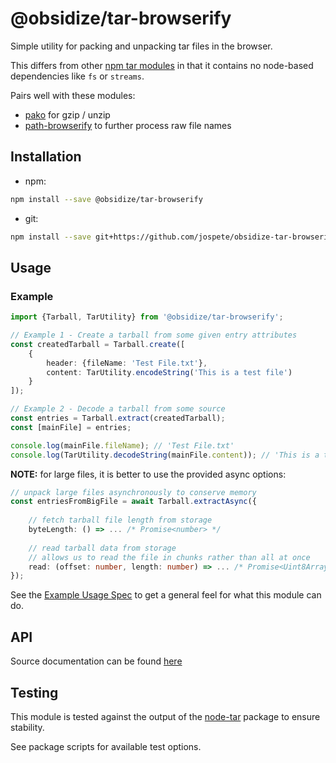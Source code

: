 # @obsidize/tar-browserify

Simple utility for packing and unpacking tar files in the browser.

This differs from other [npm tar modules](https://www.npmjs.com/search?q=tar) in that it contains no node-based dependencies like ```fs``` or ```streams```.

Pairs well with these modules:
- [pako](https://www.npmjs.com/package/pako) for gzip / unzip
- [path-browserify](https://www.npmjs.com/package/path-browserify) to further process raw file names

## Installation

- npm:

```bash
npm install --save @obsidize/tar-browserify
```

- git:

```bash
npm install --save git+https://github.com/jospete/obsidize-tar-browserify.git
```

## Usage

### Example

```typescript
import {Tarball, TarUtility} from '@obsidize/tar-browserify';

// Example 1 - Create a tarball from some given entry attributes
const createdTarball = Tarball.create([
	{
		header: {fileName: 'Test File.txt'},
		content: TarUtility.encodeString('This is a test file')
	}
]);

// Example 2 - Decode a tarball from some source
const entries = Tarball.extract(createdTarball);
const [mainFile] = entries;

console.log(mainFile.fileName); // 'Test File.txt'
console.log(TarUtility.decodeString(mainFile.content)); // 'This is a test file'
```

**NOTE:** for large files, it is better to use the provided async options:

```typescript
// unpack large files asynchronously to conserve memory
const entriesFromBigFile = await Tarball.extractAsync({
	
	// fetch tarball file length from storage
	byteLength: () => ... /* Promise<number> */
	
	// read tarball data from storage
	// allows us to read the file in chunks rather than all at once
	read: (offset: number, length: number) => ... /* Promise<Uint8Array> */
});
```

See the [Example Usage Spec](https://github.com/jospete/obsidize-tar-browserify/blob/master/tests/example-usage.spec.ts) to get a general feel for what this module can do.

## API

Source documentation can be found [here](https://jospete.github.io/obsidize-tar-browserify/)

## Testing

This module is tested against the output of the [node-tar](https://www.npmjs.com/package/tar) package to ensure stability.

See package scripts for available test options.